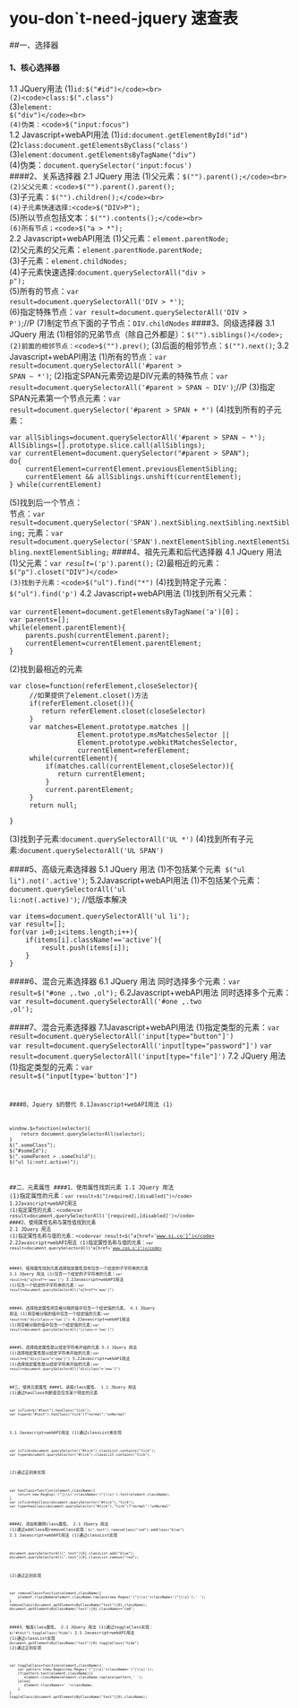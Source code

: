 # you-don`t-need-jquery 速查表
##一、选择器
#### 1、核心选择器
1.1 JQuery用法
(1)<code>id:$("#id")</code><br>
(2)<code>class:$(".class")</code><br>
(3)<code>element: $("div")</code><br>
(4)伪类：<code>$("input:focus")</code><br>
1.2 Javascript+webAPI用法
(1)<code>id:document.getElementById("id")</code><br>
(2)<code>class:document.getElementsByClass("class')</code><br>
(3)<code>element:document.getElementsByTagName("div")</code><br>
(4)伪类：<code>document.querySelector('input:focus')</code><br>
####2、关系选择器
2.1 JQuery 用法
(1)父元素：<code>$("").parent();</code><br>
(2)父父元素：<code>$("").parent().parent();</code><br>
(3)子元素：<code>$("").children();</code><br>
(4)子元素快速选择:<code>$("DIV>P");</code><br>
(5)所以节点包括文本：<code>$("").contents();</code><br>
(6)所有节点；<code>$("a > *");</code><br>
2.2 Javascript+webAPI用法
(1)父元素：<code>element.parentNode;</code><br>
(2)父元素的父元素：<code>element.parentNode.parentNode;</code><br>
(3)子元素：<code>element.childNodes;</code><br>
(4)子元素快速选择:<code>document.querySelectorAll("div > p");</code><br>
(5)所有的节点：<code>var result=document.querySelectorAll('DIV > *')</code>;<br>
(6)指定特殊节点：<code>var result=document.querySelectorAll('DIV > P')</code>;//P
(7)制定节点下面的子节点：<code>DIV.childNodes</code>
####3、同级选择器
3.1 JQuery 用法
(1)相邻的兄弟节点（除自己外都是）：<code>$("").siblings()</code>;
(2)前面的相邻节点：<code>$("").prev()</code>;
(3)后面的相邻节点：<code>$("").next()</code>;
3.2 Javascript+webAPI用法
(1)所有的节点：<code>var result=document.querySelectorAll('#parent > SPAN ~ *')</code>;
(2)指定SPAN元素旁边是DIV元素的特殊节点：<code>var result=document.querySelectorAll('#parent > SPAN ~ DIV')</code>;//P
(3)指定SPAN元素第一个节点元素：<code>var result=document.querySelector('#parent > SPAN + *')</code>
(4)找到所有的子元素：
```
var allSiblings=document.querySelectorAll('#parent > SPAN ~ *');
AllSiblings=[].prototype.slice.call(allSiblings);
var currentElement=document.querySelector("#parent > SPAN");
do{
    currentElement=currentElement.previousElementSibling;
    currentElement && allSiblings.unshift(currentElement);
} while(currentElement)
```
(5)找到后一个节点：<br>
节点：<code>var result=document.querySelector('SPAN').nextSibling.nextSibling.nextSibling;</code>
元素：<code>var result=document.querySelector('SPAN').nextElementSibling.nextElementSibling.nextElementSibling;</code>
####4、祖先元素和后代选择器
4.1 JQuery 用法
(1)父元素：<code>var $result=$('p').parent();</code>
(2)最相近的元素：<code>$("p").closet("DIV")</code>
(3)找到子元素：<code>$("ul").find("*")</code>
(4)找到特定子元素：<code>$("ul").find('p')</code>
4.2 Javascript+webAPI用法
(1)找到所有父元素：
```
var currentElement=document.getElementsByTagName('a')[0]；
var parents=[];
while(element.parentElement){
    parents.push(currentElement.parent);
    currentElement=currentElement.parentElement;
}
```
(2)找到最相近的元素
```
var close=function(referElement,closeSelector){
     //如果提供了element.closet()方法
     if(referElement.closet()){
        return referElement.closet(closeSelector)
     }
     var matches=Element.prototype.matches ||
                 Element.prototype.msMatchesSelector ||
                 Element.prototype.webkitMatchesSelector,
                 currentElement=referElement;
     while(currentElement){
         if(matches.call(currentElement,closeSelector)){
            return currentElement;
         }
         current.parentElement;
     }
     return null;

}
```
(3)找到子元素:<code>document.querySelectorAll('UL *')</code>
(4)找到所有子元素:<code>document.querySelectorAll('UL SPAN')</code>

####5、高级元素选择器
5.1 JQuery 用法
(1)不包括某个元素<code> $("ul li").not('.active')</code>;
5.2Javascript+webAPI用法
(1)不包括某个元素：<code>document.querySelectorAll('ul li:not(.active)')</code>;
//低版本解决
```
var items=document.querySelectorAll('ul li');
var result=[];
for(var i=0;i<items.length;i++){
    if(items[i].className!=='active'){
        result.push(items[i]);
    }
}
```
####6、混合元素选择器
6.1 JQuery 用法
同时选择多个元素：<code>var result=$("#one ,.two ,ol");</code>
6.2Javascript+webAPI用法
同时选择多个元素：<code>var result=document.querySelectorAll('#one ,.two ,ol');</code>

####7、混合元素选择器
7.1Javascript+webAPI用法
(1)指定类型的元素：<code>var result=document.querySelectorAll('input[type="button"]')</code>
<code> var result=document.querySelectorAll('input[type="password"]')</code>
<code>var result=document.querySelectorAll('input[type="file"]')</code>
7.2 JQuery 用法
(1)指定类型的元素：<code>var result=$("input[type='button']")<code>

####8、Jquery $的替代
8.1Javascript+webAPI用法
(1)
```
window.$=function(selector){
    return document.querySelectorAll(selector);
}
$(".someClass");
$("#someId");
$(".someParent > .someChild");
$("ul li:not(.active)");
```
##二、元素属性
####1、使用属性找到元素
1.1 JQuery 用法
(1)指定属性的元素：<code>var result=$("[required],[disabled]")</code>
1.2Javascript+webAPI用法
(1)指定属性的元素：<code>var result=document.querySelectorAll('[required],[disabled]')</code>
####2、使用属性名称与属性值找到元素
2.1 JQuery 用法
(1)指定属性名称与值的元素：<code>var result=$("a[href='www.si.co']")</code>
2.2Javascript+webAPI用法
(1)指定属性名称与值的元素：<code>var result=document.querySelectorAll("a[href='www.cos.s']")</code>

####3、使用属性找到元素选择指定属性具有包含一个给定的子字符串的元素
3.1 JQuery 用法
(1)包含一个给定的子字符串的元素：<code>var result=$("a[href*='www']")</code>
3.2Javascript+webAPI用法
(1)包含一个给定的子字符串的元素：<code>var result=document.querySelectorAll("a[href*='www']")</code>

####4、选择指定属性用空格分隔的值中包含一个给定值的元素。
4.1 JQuery 用法
(1)用空格分隔的值中包含一个给定值的元素:<code>var result=$("div[class~='two']")</code>
4.2Javascript+webAPI用法
(1)用空格分隔的值中包含一个给定值的元素:<code>var result=document.querySelectorAll("[class~='two']")</code>

####5、选择指定属性是以给定字符串开始的元素
5.1 JQuery 用法
(1)选择指定属性是以给定字符串开始的元素:<code>var result=$("div[class^='new']")</code>
5.2Javascript+webAPI用法
(1)选择指定属性是以给定字符串开始的元素:<code>var result=document.querySelectorAll("div[class^='new']")</code>

##三、使用元素属性
####1、读取class属性。
1.1 JQuery 用法
(1)通过hasClass判断是否包含某个特定的元素
```
var isTick=$("#test").hasClass("tick");
var type=$("#test").hasClass("tick")?"normal":"unNormal"
```
1.1 Javascript+webAPI用法
(1)通过classList来实现
```
var isTick=document.querySelector("#tick").classList.contains("tick");
var type=document.querySelector("#tick").classList.contains("tick").
```
(2)通过正则来实现
```
var hasClass=function(element,className){
    return new RegExp('(^|\\s)'+className+'(^|\\s)').test(element.className);
}
var isTick=hasClass(document.querySelector("#tick"),"tick");
var type=hasClass(document.querySelector("#tick"),"tick")?"normal":"unNormal"
```
####2、添加和删除class属性。
2.1 JQuery 用法
(1)通过addClass和removeClass实现：<code>$(".test").removeClass("red").addClass("blue")</code>
2.1 Javascript+webAPI用法
(1)通过classList实现
```
document.querySelectorAll(".test")[0].classList.add("blue");
document.querySelectorAll(".test")[0].classList.remove("red");
```
(2)通过正则实现
```
var removeClass=function(element,className){
    element.className=element.className.replace(new Regex('(^|\\s)'+className+'(^|\\s)'),' ');
}
removeClass(document.getElementsByClassName("test")[0],className);
document.getElementsByClassName("test")[0].className+="red";
```
####3、触发class属性。
2.1 JQuery 用法
(1)通过toggleClass实现：
<code>$("#test").toggleClass("hide")</code>
2.1 Javascript+webAPI用法
(1)通过classList实现
<code>document.getElementsByClassName("test")[0].toggleClass("hide")</code>
(2)通过正则实现
```
var toggleClass=function(element,className){
    var pattern =new Regex(new Regex('(^|\\s)'+className+'(^|\\s)'));
    if(pattern.test(element.className)){
       element.className=element.className.replace(pattern,' ');
    }else{
       element.className+=' '+className;
    }
}
toggleClass(document.getElementsByClassName("test")[0],className);
```










